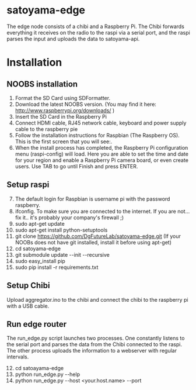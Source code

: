 satoyama-edge
=============
The edge node consists of a chibi and a Raspberry Pi. The Chibi forwards everything it receives on the radio to the raspi via a serial port, and the raspi parses the input and uploads the data to satoyama-api. 

# Installation

## NOOBS installation

1. Format the SD Card using SDFormatter.
2. Download the latest NOOBS version. (You may find it here: http://www.raspberrypi.org/downloads/ )
3. Insert the SD Card in the Raspberry Pi
4. Connect HDMI cable, RJ45 network cable, keyboard and power supply cable to the raspberry pie
5. Follow the installation instructions for Raspbian (The Raspberry OS). This is the first screen that you will see:.
6. When the install process has completed, the Raspberry Pi configuration menu (raspi-config) will load. Here you are able to set the time and date for your region and enable a Raspberry Pi camera board, or even create users.  Use TAB to go until Finish and press ENTER.

## Setup raspi
7. The default login for Raspbian is username pi with the password raspberry.
8. ifconfig. To make sure you are connected to the internet. If you are not... fix it.. it's probably your company's firewall ;)
9. sudo apt-get update
10. sudo apt-get install python-setuptools
11. git clone https://github.com/DgFutureLab/satoyama-edge.git (If your NOOBs does not have git installed, install it before using apt-get)
12. cd satoyama-edge
13. git submodule update --init --recursive
14. sudo easy_install pip
15. sudo pip install -r requirements.txt

## Setup Chibi
Upload aggregator.ino to the chibi and connect the chibi to the raspberry pi with a USB cable.

## Run edge router
The run_edge.py script launches two processes. One constantly listens to the serial port and parses the data from the Chibi connected to the raspi. The other process uploads the information to a webserver with regular intervals. 

12. cd satoayama-edge
13. python run_edge.py --help
13. python run_edge.py --host <your.host.name> --port
